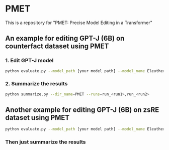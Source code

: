 # PMET
This is a repository for "PMET: Precise Model Editing in a Transformer"

## An example for editing GPT-J (6B) on counterfact dataset using PMET
### 1. Edit GPT-J model
```bash
python evaluate.py --model_path [your model path] --model_name EleutherAI/gpt-j-6B --alg_name PMET --hparams_fname EleutherAI_gpt-j-6B.json --ds_name mcf --num_edits [num]
```
### 2. Summarize the results
```bash
python summarize.py --dir_name=PMET --runs=run_<run1>,run_<run2>
```

## Another example for editing GPT-J (6B) on zsRE dataset using PMET
```bash
python evaluate.py --model_path [your model path] --model_name EleutherAI/gpt-j-6B --hparams_fname EleutherAI_gpt-j-6B-zsre.json --ds_name zsre --num_edits [num]
```
### Then just summarize the results